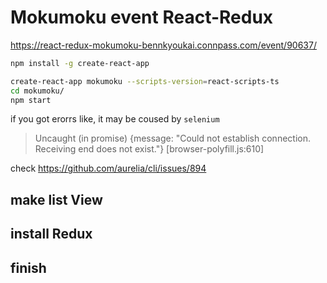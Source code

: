 # Mokumoku event React-Redux

https://react-redux-mokumoku-bennkyoukai.connpass.com/event/90637/

```sh
npm install -g create-react-app

create-react-app mokumoku --scripts-version=react-scripts-ts
cd mokumoku/
npm start
```

if you got erorrs like, it may be coused by `selenium`

> Uncaught (in promise) {message: "Could not establish connection. Receiving end does not exist."} [browser-polyfill.js:610]

check <https://github.com/aurelia/cli/issues/894>

## make list View

## install Redux

## finish

